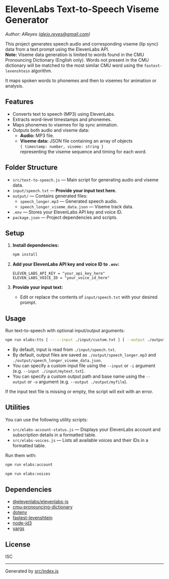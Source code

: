 # ElevenLabs Text-to-Speech Viseme Generator

_Author: AReyes (<alejo.reyes@gmail.com>)_

This project generates speech audio and corresponding viseme (lip sync) data from a text prompt using the ElevenLabs API.  
**Note:** Viseme data generation is limited to words found in the CMU Pronouncing Dictionary (English only). Words not present in the CMU dictionary will be matched to the most similar CMU word using the `fastest-levenshtein` algorithm.

It maps spoken words to phonemes and then to visemes for animation or analysis.

## Features

- Converts text to speech (MP3) using ElevenLabs.
- Extracts word-level timestamps and phonemes.
- Maps phonemes to visemes for lip sync animation.
- Outputs both audio and viseme data:
  - **Audio:** MP3 file.
  - **Viseme data:** JSON file containing an array of objects  
    `{ timestamp: number, viseme: string }`  
    representing the viseme sequence and timing for each word.

## Folder Structure

- `src/text-to-speech.js` — Main script for generating audio and viseme data.
- `input/speech.txt` — **Provide your input text here.**
- `output/` — Contains generated files:
  - `speech_longer.mp3` — Generated speech audio.
  - `speech_longer_viseme_data.json` — Viseme track data.
- `.env` — Stores your ElevenLabs API key and voice ID.
- `package.json` — Project dependencies and scripts.

## Setup

1. **Install dependencies:**
   ```sh
   npm install
   ```

2. **Add your ElevenLabs API key and voice ID to `.env`:**
   ```
   ELEVEN_LABS_API_KEY = "your_api_key_here"
   ELEVEN_LABS_VOICE_ID = "your_voice_id_here"
   ```

3. **Provide your input text:**
   - Edit or replace the contents of `input/speech.txt` with your desired prompt.

## Usage

Run text-to-speech with optional input/output arguments:
```sh
npm run elabs:tts [ -- --input ./input/custom.txt ] [ --output ./output/custom_name ]
```

- By default, input is read from `./input/speech.txt`.
- By default, output files are saved as `./output/speech_longer.mp3` and `./output/speech_longer_viseme_data.json`.
- You can specify a custom input file using the `--input` or `-i` argument (e.g. `--input ./input/mytext.txt`).
- You can specify a custom output path and base name using the `--output` or `-o` argument (e.g. `--output ./output/myfile`).

If the input text file is missing or empty, the script will exit with an error.

## Utilities

You can use the following utility scripts:

- `src/elabs-account-status.js` — Displays your ElevenLabs account and subscription details in a formatted table.
- `src/elabs-voices.js` — Lists all available voices and their IDs in a formatted table.

Run them with:

```sh
npm run elabs:account
```

```sh
npm run elabs:voices
```

## Dependencies

- [@elevenlabs/elevenlabs-js](https://www.npmjs.com/package/@elevenlabs/elevenlabs-js)
- [cmu-pronouncing-dictionary](https://www.npmjs.com/package/cmu-pronouncing-dictionary)
- [dotenv](https://www.npmjs.com/package/dotenv)
- [fastest-levenshtein](https://www.npmjs.com/package/fastest-levenshtein)
- [node-id3](https://www.npmjs.com/package/node-id3)
- [yargs](https://www.npmjs.com/package/yargs)

## License

ISC

---

Generated by [src/index.js](src/index.js)